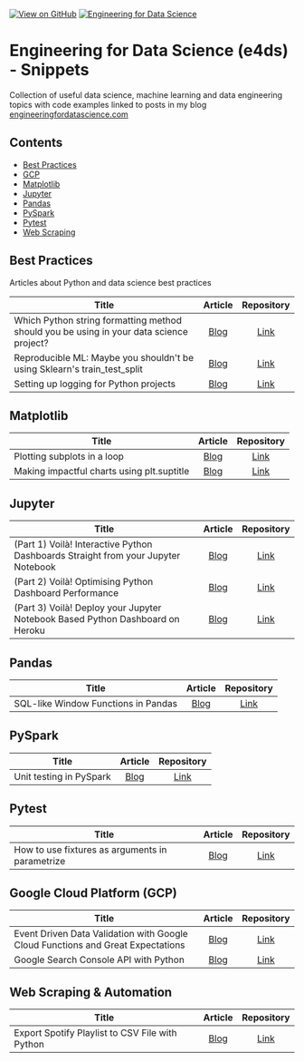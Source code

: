 [![View on GitHub](https://img.shields.io/badge/GitHub-View_on_GitHub-blue?logo=GitHub)](https://github.com/julian-west/e4ds-snippets) [![Engineering for Data Science](https://img.shields.io/badge/Hugo-Engineering%20For%20Data%20Science-yellowgreen?logo=hugo)](https://engineeringfordatascience.com/)

# Engineering for Data Science (e4ds) - Snippets

Collection of useful data science, machine learning and data engineering topics with code examples linked to posts in my blog [engineeringfordatascience.com](https://engineeringfordatascience.com/archives/)

## Contents

- [Best Practices](#bp)
- [GCP](#gcp)
- [Matplotlib](#mpl)
- [Jupyter](#j)
- [Pandas](#pandas)
- [PySpark](#pyspark)
- [Pytest](#pytest)
- [Web Scraping](#web-scraping)


<a id='bp'></a>
## Best Practices
Articles about Python and data science best practices

|Title|Article|Repository|
|-------------|:-------------:|:----------:|
| Which Python string formatting method should you be using in your data science project? | [Blog](https://engineeringfordatascience.com/posts/python_string_formatting_for_data_science/) | [Link](https://github.com/julian-west/e4ds-snippets/blob/master/best-practices/string-formatting/)|
| Reproducible ML: Maybe you shouldn't be using Sklearn's train_test_split | [Blog](https://engineeringfordatascience.com/posts/ml_repeatable_splitting_using_hashing/) | [Link](https://github.com/julian-west/e4ds-snippets/blob/master/best-practices/repeatable-splitting/)|
| Setting up logging for Python projects | [Blog](https://engineeringfordatascience.com/posts/python_logging/) | [Link](https://github.com/julian-west/e4ds-snippets/tree/master/best-practices/setting-up-logging)|


<a id='mpl'></a>
## Matplotlib

|Title|Article|Repository|
|-------------|:-------------:|:----------:|
| Plotting subplots in a loop | [Blog](https://engineeringfordatascience.com/posts/matplotlib_subplots/) | [Link](https://github.com/julian-west/e4ds-snippets/tree/master/matplotlib/subplots_in_loop.ipynb)|
| Making impactful charts using plt.suptitle | [Blog](https://engineeringfordatascience.com/posts/matplotlib_subtitles/) | [Link](https://github.com/julian-west/e4ds-snippets/tree/master/matplotlib/suptitles.ipynb)|

<a id='j'></a>
## Jupyter

|Title|Article|Repository|
|-------------|:-------------:|:----------:|
| (Part 1) Voilà! Interactive Python Dashboards Straight from your Jupyter Notebook | [Blog](https://engineeringfordatascience.com/posts/voila_python_dashboard_part1/) | [Link](https://github.com/julian-west/e4ds-snippets/tree/master/jupyter/voila)|
| (Part 2) Voilà! Optimising Python Dashboard Performance | [Blog](https://engineeringfordatascience.com/posts/voila_python_dashboard_part2/) | [Link](https://github.com/julian-west/e4ds-snippets/tree/master/jupyter/voila)|
| (Part 3) Voilà! Deploy your Jupyter Notebook Based Python Dashboard on Heroku | [Blog](https://engineeringfordatascience.com/posts/voila_python_dashboard_part3/) | [Link](https://github.com/julian-west/e4ds-snippets/tree/master/jupyter/voila)|

<a id='pandas'></a>
## Pandas

|Title|Article|Repository|
|-------------|:-------------:|:----------:|
| SQL-like Window Functions in Pandas | [Blog](https://engineeringfordatascience.com/posts/sql_like_window_functions_in_pandas/) | [Link](https://github.com/julian-west/e4ds-snippets/tree/master/pandas)|

<a id='pyspark'></a>
## PySpark

|Title|Article|Repository|
|-------------|:-------------:|:----------:|
| Unit testing in PySpark | [Blog](https://engineeringfordatascience.com/posts/pyspark_unit_testing_with_pytest/) | [Link](https://github.com/julian-west/e4ds-snippets/tree/master/pyspark/pyspark_unit_testing)|

<a id='pytest'></a>
## Pytest

|Title|Article|Repository|
|-------------|:-------------:|:----------:|
| How to use fixtures as arguments in parametrize | [Blog](https://engineeringfordatascience.com/posts/pytest_fixtures_with_parameterize) | [Link](https://github.com/julian-west/e4ds-snippets/tree/master/pytest/fixtures_and_parametrize)|

<a id='gcp'></a>
## Google Cloud Platform (GCP)

|Title|Article|Repository|
|-------------|:-------------:|:----------:|
| Event Driven Data Validation with Google Cloud Functions and Great Expectations | [Blog](https://engineeringfordatascience.com/posts/event_driven_data_validation_with_google_cloud_functions_and_great_expectations/) | [Link](https://github.com/julian-west/e4ds-snippets/tree/master/gcp/cloud-functions/event-driven-testing)|
| Google Search Console API with Python | [Blog](https://engineeringfordatascience.com/posts/google_search_console_api_python/) | [Link](https://github.com/julian-west/e4ds-snippets/tree/master/gcp/search-console)|

<a id='web-scraping'></a>
## Web Scraping & Automation

|Title|Article|Repository|
|-------------|:-------------:|:----------:|
| Export Spotify Playlist to CSV File with Python | [Blog](https://engineeringfordatascience.com/posts/export_spotify_playlist_to_csv_using_python/) | [Link](https://github.com/julian-west/e4ds-snippets/tree/master/web-scraping/spotify)|
